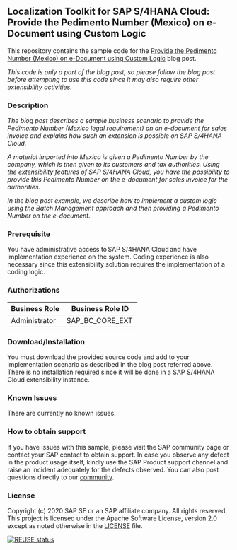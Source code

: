 ## Localization Toolkit for SAP S/4HANA Cloud: Provide the Pedimento Number (Mexico) on e-Document using Custom Logic
This repository contains the sample code for the [Provide the Pedimento Number (Mexico) on e-Document using Custom Logic](https://blogs.sap.com/2020/09/15/provide-the-pedimento-number-mexico-on-e-document-using-custom-logic/) blog post.

*This code is only a part of the blog post, so please follow the blog post before attempting to use this code since it may also require other extensibility activities.*

### Description
*The blog post describes a sample business scenario to provide the Pedimento Number (Mexico legal requirement) on an e-document for sales invoice and explains how such an extension is possible on SAP S/4HANA Cloud.*

*A material imported into Mexico is given a Pedimento Number by the company, which is then given to its customers and tax authorities. Using the extensibility features of SAP S/4HANA Cloud, you have the possibility to provide this Pedimento Number on the e-document for sales invoice for the authorities.*

*In the blog post example, we describe how to implement a custom logic using the Batch Management approach and then providing a Pedimento Number on the e-document.*

### Prerequisite 
You have administrative access to SAP S/4HANA Cloud and have implementation experience on the system. Coding experience is also necessary since this extensibility solution requires the implementation of a coding logic.  

### Authorizations
Business Role	| Business Role ID
--------------|------------------
Administrator	| SAP_BC_CORE_EXT 

### Download/Installation
You must download the provided source code and add to your implementation scenario as described in the blog post referred above.
There is no installation required since it will be done in a SAP S/4HANA Cloud extensibility instance.

### Known Issues
There are currently no known issues.

### How to obtain support
If you have issues with this sample, please visit the SAP community page or contact your SAP contact to obtain support. In case you observe any defect in the product usage itself, kindly use the SAP Product support channel and raise an incident adequately for the defects observed. You can also post questions directly to our [community](https://answers.sap.com/questions/ask.html?primaryTagId=9af4d745-1754-4882-b057-f8f904c0a5f8).

### License
Copyright (c) 2020 SAP SE or an SAP affiliate company. All rights reserved. This project is licensed under the Apache Software License, version 2.0 except as noted otherwise in the [LICENSE](LICENSE) file.

[![REUSE status](https://api.reuse.software/badge/github.com/SAP-samples/localization-toolkit-s4hana-cloud-pedimento-number-for-mexico)](https://api.reuse.software/info/github.com/SAP-samples/localization-toolkit-s4hana-cloud-pedimento-number-for-mexico)